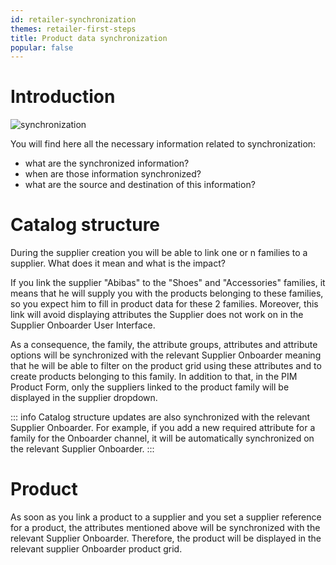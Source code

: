 ```yaml
---
id: retailer-synchronization
themes: retailer-first-steps
title: Product data synchronization
popular: false
---
```


# Introduction

![synchronization](../img/synchronization.svg)

You will find here all the necessary information related to synchronization:
- what are the synchronized information?
- when are those information synchronized?
- what are the source and destination of this information?

# Catalog structure

During the supplier creation you will be able to link one or n families to a supplier.
What does it mean and what is the impact?

If you link the supplier "Abibas" to the "Shoes" and "Accessories" families, it means that he will supply you with the products belonging to these families, so you expect him to fill in product data for these 2 families.
Moreover, this link will avoid displaying attributes the Supplier does not work on in the Supplier Onboarder User Interface.

As a consequence, the family, the attribute groups, attributes and attribute options will be synchronized with the relevant Supplier Onboarder meaning that he will be able to filter on the product grid using these attributes and to create products belonging to this family. In addition to that, in the PIM Product Form, only the suppliers linked to the product family will be displayed in the supplier dropdown.

::: info
Catalog structure updates are also synchronized with the relevant Supplier Onboarder. For example, if you add a new required attribute for a family for the Onboarder channel, it will be automatically synchronized on the relevant Supplier Onboarder.
:::

# Product

As soon as you link a product to a supplier and you set a supplier reference for a product, the attributes mentioned above will be synchronized with the relevant Supplier Onboarder. Therefore, the product will be displayed in the relevant supplier Onboarder product grid.
